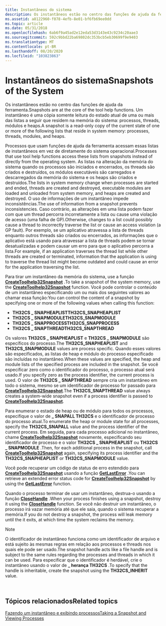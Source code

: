 ```yaml
---
title: Instantâneos do sistema
description: Os instantâneos estão no centro das funções de ajuda da ferramenta. Um instantâneo é uma cópia somente leitura do estado atual de uma ou mais das listas a seguir que residem em processos de memória do sistema, threads, módulos e heaps.
ms.assetid: a8122960-f078-4efb-8e01-bf6fb69ee0dd
ms.topic: article
ms.date: 05/31/2018
ms.openlocfilehash: 6ab6f9a45ad2e12eda53d3143e43c9234c20aae3
ms.sourcegitcommit: 592c9bbd22ba69802dc353bcb5eb30699f9e9403
ms.translationtype: MT
ms.contentlocale: pt-BR
ms.lasthandoff: 08/20/2020
ms.locfileid: "103823863"
---
```

# <a name="snapshots-of-the-system"></a><span data-ttu-id="65099-104">Instantâneos do sistema</span><span class="sxs-lookup"><span data-stu-id="65099-104">Snapshots of the System</span></span>

<span data-ttu-id="65099-105">Os instantâneos estão no centro das funções de ajuda da ferramenta.</span><span class="sxs-lookup"><span data-stu-id="65099-105">Snapshots are at the core of the tool help functions.</span></span> <span data-ttu-id="65099-106">Um instantâneo é uma cópia somente leitura do estado atual de uma ou mais das listas a seguir que residem na memória do sistema: processos, threads, módulos e heaps.</span><span class="sxs-lookup"><span data-stu-id="65099-106">A snapshot is a read-only copy of the current state of one or more of the following lists that reside in system memory: processes, threads, modules, and heaps.</span></span>

<span data-ttu-id="65099-107">Processos que usam funções de ajuda da ferramenta acessam essas listas de instantâneos em vez de diretamente do sistema operacional.</span><span class="sxs-lookup"><span data-stu-id="65099-107">Processes that use tool help functions access these lists from snapshots instead of directly from the operating system.</span></span> <span data-ttu-id="65099-108">As listas na alteração da memória do sistema quando os processos são iniciados e encerrados, os threads são criados e destruídos, os módulos executáveis são carregados e descarregados da memória do sistema e os heaps são criados e destruídos.</span><span class="sxs-lookup"><span data-stu-id="65099-108">The lists in system memory change when processes are started and ended, threads are created and destroyed, executable modules are loaded and unloaded from system memory, and heaps are created and destroyed.</span></span> <span data-ttu-id="65099-109">O uso de informações de um instantâneo impede inconsistências.</span><span class="sxs-lookup"><span data-stu-id="65099-109">The use of information from a snapshot prevents inconsistencies.</span></span> <span data-ttu-id="65099-110">Caso contrário, as alterações em uma lista podem fazer com que um thread percorra incorretamente a lista ou cause uma violação de acesso (uma falha de GP).</span><span class="sxs-lookup"><span data-stu-id="65099-110">Otherwise, changes to a list could possibly cause a thread to incorrectly traverse the list or cause an access violation (a GP fault).</span></span> <span data-ttu-id="65099-111">Por exemplo, se um aplicativo atravessa a lista de threads enquanto outros threads são criados ou encerrados, as informações que o aplicativo está usando para atravessar a lista de threads podem se tornar desatualizadas e podem causar um erro para que o aplicativo percorra a lista.</span><span class="sxs-lookup"><span data-stu-id="65099-111">For example, if an application traverses the thread list while other threads are created or terminated, information that the application is using to traverse the thread list might become outdated and could cause an error for the application traversing the list.</span></span>

<span data-ttu-id="65099-112">Para tirar um instantâneo da memória do sistema, use a função [**CreateToolhelp32Snapshot**](/windows/desktop/api/TlHelp32/nf-tlhelp32-createtoolhelp32snapshot) .</span><span class="sxs-lookup"><span data-stu-id="65099-112">To take a snapshot of the system memory, use the [**CreateToolhelp32Snapshot**](/windows/desktop/api/TlHelp32/nf-tlhelp32-createtoolhelp32snapshot) function.</span></span> <span data-ttu-id="65099-113">Você pode controlar o conteúdo de um instantâneo especificando um ou mais dos seguintes valores ao chamar essa função:</span><span class="sxs-lookup"><span data-stu-id="65099-113">You can control the content of a snapshot by specifying one or more of the following values when calling this function:</span></span>

-   <span data-ttu-id="65099-114">**TH32CS \_ SNAPHEAPLIST**</span><span class="sxs-lookup"><span data-stu-id="65099-114">**TH32CS\_SNAPHEAPLIST**</span></span>
-   <span data-ttu-id="65099-115">**TH32CS \_ SNAPMODULE**</span><span class="sxs-lookup"><span data-stu-id="65099-115">**TH32CS\_SNAPMODULE**</span></span>
-   <span data-ttu-id="65099-116">**TH32CS \_ SNAPPROCESS**</span><span class="sxs-lookup"><span data-stu-id="65099-116">**TH32CS\_SNAPPROCESS**</span></span>
-   <span data-ttu-id="65099-117">**TH32CS \_ SNAPTHREAD**</span><span class="sxs-lookup"><span data-stu-id="65099-117">**TH32CS\_SNAPTHREAD**</span></span>

<span data-ttu-id="65099-118">Os valores **TH32CS \_ SNAPHEAPLIST** e **TH32CS \_ SNAPMODULE** são específicos do processo.</span><span class="sxs-lookup"><span data-stu-id="65099-118">The **TH32CS\_SNAPHEAPLIST** and **TH32CS\_SNAPMODULE** values are process specific.</span></span> <span data-ttu-id="65099-119">Quando esses valores são especificados, as listas de heap e módulo do processo especificado são incluídas no instantâneo.</span><span class="sxs-lookup"><span data-stu-id="65099-119">When these values are specified, the heap and module lists of the specified process are included in the snapshot.</span></span> <span data-ttu-id="65099-120">Se você especificar zero como o identificador do processo, o processo atual será usado.</span><span class="sxs-lookup"><span data-stu-id="65099-120">If you specify zero as the process identifier, the current process is used.</span></span> <span data-ttu-id="65099-121">O valor de **TH32CS \_ SNAPTHREAD** sempre cria um instantâneo em todo o sistema, mesmo se um identificador de processo for passado para [**CreateToolhelp32Snapshot**](/windows/desktop/api/TlHelp32/nf-tlhelp32-createtoolhelp32snapshot).</span><span class="sxs-lookup"><span data-stu-id="65099-121">The **TH32CS\_SNAPTHREAD** value always creates a system-wide snapshot even if a process identifier is passed to [**CreateToolhelp32Snapshot**](/windows/desktop/api/TlHelp32/nf-tlhelp32-createtoolhelp32snapshot).</span></span>

<span data-ttu-id="65099-122">Para enumerar o estado de heap ou de módulo para todos os processos, especifique o valor de **\_ SNAPALL TH32CS** e o identificador de processo do processo atual.</span><span class="sxs-lookup"><span data-stu-id="65099-122">To enumerate the heap or module state for all processes, specify the **TH32CS\_SNAPALL** value and the process identifier of the current process.</span></span> <span data-ttu-id="65099-123">Em seguida, para cada processo adicional no instantâneo, chame [**CreateToolhelp32Snapshot**](/windows/desktop/api/TlHelp32/nf-tlhelp32-createtoolhelp32snapshot) novamente, especificando seu identificador de processo e o valor **TH32CS \_ SNAPHEAPLIST** ou **TH32CS \_ SNAPMODULE** .</span><span class="sxs-lookup"><span data-stu-id="65099-123">Then, for each additional process in the snapshot, call [**CreateToolhelp32Snapshot**](/windows/desktop/api/TlHelp32/nf-tlhelp32-createtoolhelp32snapshot) again, specifying its process identifier and the **TH32CS\_SNAPHEAPLIST** or **TH32CS\_SNAPMODULE** value.</span></span>

<span data-ttu-id="65099-124">Você pode recuperar um código de status de erro estendido para [**CreateToolhelp32Snapshot**](/windows/desktop/api/TlHelp32/nf-tlhelp32-createtoolhelp32snapshot) usando a função [**GetLastError**](/windows/desktop/api/errhandlingapi/nf-errhandlingapi-getlasterror) .</span><span class="sxs-lookup"><span data-stu-id="65099-124">You can retrieve an extended error status code for [**CreateToolhelp32Snapshot**](/windows/desktop/api/TlHelp32/nf-tlhelp32-createtoolhelp32snapshot) by using the [**GetLastError**](/windows/desktop/api/errhandlingapi/nf-errhandlingapi-getlasterror) function.</span></span>

<span data-ttu-id="65099-125">Quando o processo terminar de usar um instantâneo, destrua-o usando a função [**CloseHandle**](/windows/desktop/api/handleapi/nf-handleapi-closehandle) .</span><span class="sxs-lookup"><span data-stu-id="65099-125">When your process finishes using a snapshot, destroy it using the [**CloseHandle**](/windows/desktop/api/handleapi/nf-handleapi-closehandle) function.</span></span> <span data-ttu-id="65099-126">Se você não destruir um instantâneo, o processo irá vazar memória até que ele saia, quando o sistema recuperar a memória.</span><span class="sxs-lookup"><span data-stu-id="65099-126">If you do not destroy a snapshot, the process will leak memory until the it exits, at which time the system reclaims the memory.</span></span>

> [!Note]  
> <span data-ttu-id="65099-127">O identificador de instantâneo funciona como um identificador de arquivo e está sujeito às mesmas regras em relação aos processos e threads nos quais ele pode ser usado.</span><span class="sxs-lookup"><span data-stu-id="65099-127">The snapshot handle acts like a file handle and is subject to the same rules regarding the processes and threads in which it can be used.</span></span> <span data-ttu-id="65099-128">Para especificar que o identificador é herdável, crie o instantâneo usando o valor de **\_ herança TH32CS** .</span><span class="sxs-lookup"><span data-stu-id="65099-128">To specify that the handle is inheritable, create the snapshot using the **TH32CS\_INHERIT** value.</span></span>

 

## <a name="related-topics"></a><span data-ttu-id="65099-129">Tópicos relacionados</span><span class="sxs-lookup"><span data-stu-id="65099-129">Related topics</span></span>

<dl> <dt>

[<span data-ttu-id="65099-130">Fazendo um instantâneo e exibindo processos</span><span class="sxs-lookup"><span data-stu-id="65099-130">Taking a Snapshot and Viewing Processes</span></span>](taking-a-snapshot-and-viewing-processes.md)
</dt> </dl>

 

 